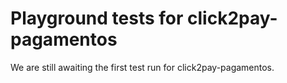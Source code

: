 # Playground tests for click2pay-pagamentos
We are still awaiting the first test run for click2pay-pagamentos.
